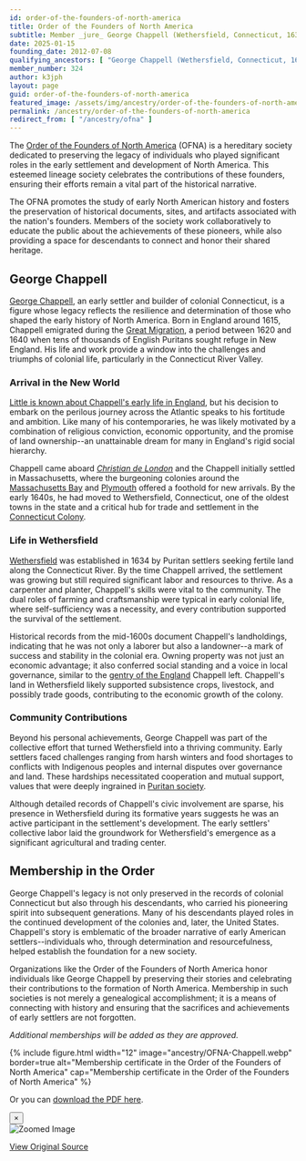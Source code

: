 ```yaml
---
id: order-of-the-founders-of-north-america
title: Order of the Founders of North America
subtitle: Member _jure_ George Chappell (Wethersfield, Connecticut, 1635)
date: 2025-01-15
founding_date: 2012-07-08
qualifying_ancestors: [ "George Chappell (Wethersfield, Connecticut, 1635); member no. 324" ]
member_number: 324
author: k3jph
layout: page
guid: order-of-the-founders-of-north-america
featured_image: /assets/img/ancestry/order-of-the-founders-of-north-america.webp
permalink: /ancestry/order-of-the-founders-of-north-america
redirect_from: [ "/ancestry/ofna" ]
---
```


The [Order of the Founders of North
America](https://www.foundersofna.org/) (OFNA) is a hereditary society
dedicated to preserving the legacy of individuals who played significant
roles in the early settlement and development of North America. This
esteemed lineage society celebrates the contributions of these founders,
ensuring their efforts remain a vital part of the historical narrative.

The OFNA promotes the study of early North American history and fosters
the preservation of historical documents, sites, and artifacts
associated with the nation's founders. Members of the society work
collaboratively to educate the public about the achievements of these
pioneers, while also providing a space for descendants to connect and
honor their shared heritage.

## George Chappell

[George Chappell](https://www.wikitree.com/wiki/Chappell-1058), an early settler
and builder of colonial Connecticut, is a figure whose legacy reflects the
resilience and determination of those who shaped the early history of North
America.  Born in England around 1615, Chappell emigrated during the [Great
Migration](https://www.americanancestors.org/new-englands-great-migration), a
period between 1620 and 1640 when tens of thousands of English Puritans sought
refuge in New England. His life and work provide a window into the challenges
and triumphs of colonial life, particularly in the Connecticut River Valley.

### Arrival in the New World

[Little is known about Chappell's early life in
England](https://www.americanancestors.org/databases/new-england-historical-and-genealogical-register/image?pageName=48&volumeId=11640&filterQuery=page:6),
but his decision to embark on the perilous journey across the Atlantic
speaks to his fortitude and ambition. Like many of his contemporaries,
he was likely motivated by a combination of religious conviction,
economic opportunity, and the promise of land ownership--an unattainable
dream for many in England's rigid social hierarchy.

Chappell came aboard [_Christian de
London_](https://chipstone.org/article.php/277/american-furniture-2005/fashioning-furniture-and-framing-community:-woodworkers-and-the-rise-of-a-connecticut-river-valley-town)
and the Chappell initially settled in Massachusetts, where the burgeoning
colonies around the [Massachusetts Bay](https://www.ushistory.org/us/3c.asp) and
[Plymouth](https://plimoth.org/) offered a foothold for new arrivals. By the
early 1640s, he had moved to Wethersfield, Connecticut, one of the oldest towns
in the state and a critical hub for trade and settlement in the [Connecticut
Colony](https://connecticuthistory.org/the-importance-of-being-puritan-church-and-state-in-colonial-connecticut/).

### Life in Wethersfield

[Wethersfield](https://www.wethersfieldhistory.org/articles/wethersfield-a-history/)
was established in 1634 by Puritan settlers seeking fertile land along
the Connecticut River. By the time Chappell arrived, the settlement was
growing but still required significant labor and resources to thrive. As
a carpenter and planter, Chappell's skills were vital to the community.
The dual roles of farming and craftsmanship were typical in early
colonial life, where self-sufficiency was a necessity, and every
contribution supported the survival of the settlement.

Historical records from the mid-1600s document Chappell's landholdings,
indicating that he was not only a laborer but also a landowner--a mark
of success and stability in the colonial era. Owning property was not
just an economic advantage; it also conferred social standing and a
voice in local governance, similar to the [gentry of the
England](https://academic.oup.com/book/5072/chapter/147623614) Chappell
left. Chappell's land in Wethersfield likely supported subsistence
crops, livestock, and possibly trade goods, contributing to the economic
growth of the colony.

### Community Contributions

Beyond his personal achievements, George Chappell was part of the
collective effort that turned Wethersfield into a thriving community.
Early settlers faced challenges ranging from harsh winters and food
shortages to conflicts with Indigenous peoples and internal disputes
over governance and land. These hardships necessitated cooperation and
mutual support, values that were deeply ingrained in [Puritan
society](https://nationalhumanitiescenter.org/tserve/eighteen/ekeyinfo/puritan.htm).

Although detailed records of Chappell's civic involvement are sparse,
his presence in Wethersfield during its formative years suggests he was
an active participant in the settlement's development. The early
settlers' collective labor laid the groundwork for Wethersfield's
emergence as a significant agricultural and trading center.

## Membership in the Order

George Chappell's legacy is not only preserved in the records of
colonial Connecticut but also through his descendants, who carried his
pioneering spirit into subsequent generations. Many of his descendants
played roles in the continued development of the colonies and, later,
the United States. Chappell's story is emblematic of the broader
narrative of early American settlers--individuals who, through
determination and resourcefulness, helped establish the foundation for a
new society.

Organizations like the Order of the Founders of North America honor
individuals like George Chappell by preserving their stories and
celebrating their contributions to the formation of North America.
Membership in such societies is not merely a genealogical
accomplishment; it is a means of connecting with history and ensuring
that the sacrifices and achievements of early settlers are not
forgotten.

*Additional memberships will be added as they are approved.*

{% include figure.html width="12"
   image="ancestry/OFNA-Chappell.webp" border=true
   alt="Membership certificate in the Order of the Founders of North America"
   cap="Membership certificate in the Order of the Founders of North America" %}

Or you can [download the PDF here](/assets/docs/ancestry/OFNA-Chappell.pdf).

<!-- Modal -->
<div class="modal fade" id="imageModal" tabindex="-1" role="dialog" aria-labelledby="imageModalLabel" aria-hidden="true">
    <div class="modal-dialog modal-lg" role="document">
        <div class="modal-content">
            <div class="modal-header">
                <button type="button" class="close" data-dismiss="modal" aria-label="Close">
                    <span aria-hidden="true">&times;</span>
                </button>
            </div>
            <div class="modal-body text-center">
                <img id="modalImage" src="" class="img-responsive" alt="Zoomed Image">
                <p id="modalCaption" class="mt-3"></p>
                <a id="modalLink" href="#" target="_blank" class="btn btn-primary mt-2">View Original Source</a>
            </div>
        </div>
    </div>
</div>

<script>
    document.addEventListener('DOMContentLoaded', function () {
        // Attach click event listeners to all images with data-toggle="modal"
        document.querySelectorAll('[data-toggle="modal"]').forEach(function (img) {
            img.addEventListener('click', function () {
                var fullImage = img.getAttribute('data-full'); // Get the full image URL
                var modalImage = document.getElementById('modalImage'); // Modal image element
                var modalCaption = document.getElementById('modalCaption'); // Modal caption element
                var modalLink = document.getElementById('modalLink'); // Modal link element

                modalImage.setAttribute('src', fullImage); // Set the src of the modal image
                modalImage.setAttribute('alt', img.getAttribute('alt')); // Set alt text
                modalCaption.textContent = img.getAttribute('alt'); // Use alt text as caption
                modalLink.setAttribute('href', fullImage); // Placeholder for the original source
            });
        });
    });
</script>
